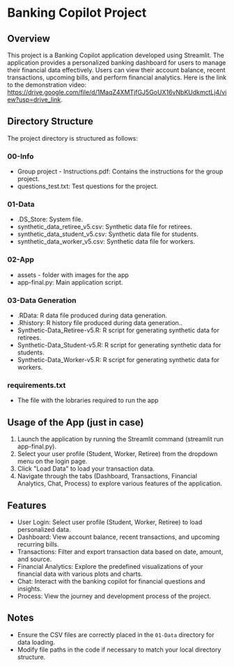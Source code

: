 # Banking Copilot Project

## Overview
This project is a Banking Copilot application developed using Streamlit. The application provides a personalized banking dashboard for users to manage their financial data effectively. Users can view their account balance, recent transactions, upcoming bills, and perform financial analytics. Here is the link to the demonstration video: https://drive.google.com/file/d/1MaqZ4XMTjfGJ5GoUX16vNbKUdkmctLj4/view?usp=drive_link.

## Directory Structure
The project directory is structured as follows:

### 00-Info
- Group project - Instructions.pdf: Contains the instructions for the group project.
- questions_test.txt: Test questions for the project.

### 01-Data
- .DS_Store: System file.
- synthetic_data_retiree_v5.csv: Synthetic data file for retirees.
- synthetic_data_student_v5.csv: Synthetic data file for students.
- synthetic_data_worker_v5.csv: Synthetic data file for workers.

### 02-App
- assets - folder with images for the app
- app-final.py: Main application script.

### 03-Data Generation
- .RData: R data file produced during data generation.
- .Rhistory: R history file produced during data generation..
- Synthetic-Data_Retiree-v5.R: R script for generating synthetic data for retirees.
- Synthetic-Data_Student-v5.R: R script for generating synthetic data for students.
- Synthetic-Data_Worker-v5.R: R script for generating synthetic data for workers.

### requirements.txt
- The file with the lobraries required to run the app

## Usage of the App (just in case)
1. Launch the application by running the Streamlit command (streamlit run app-final.py).
2. Select your user profile (Student, Worker, Retiree) from the dropdown menu on the login page.
3. Click "Load Data" to load your transaction data.
4. Navigate through the tabs (Dashboard, Transactions, Financial Analytics, Chat, Process) to explore various features of the application.

## Features
- User Login: Select user profile (Student, Worker, Retiree) to load personalized data.
- Dashboard: View account balance, recent transactions, and upcoming recurring bills.
- Transactions: Filter and export transaction data based on date, amount, and source.
- Financial Analytics: Explore the predefined visualizations of your financial data with various plots and charts.
- Chat: Interact with the banking copilot for financial questions and insights.
- Process: View the journey and development process of the project.

## Notes
- Ensure the CSV files are correctly placed in the `01-Data` directory for data loading.
- Modify file paths in the code if necessary to match your local directory structure.
